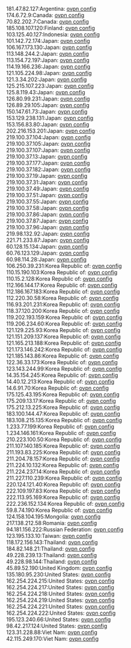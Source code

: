 181.47.82.127:Argentina: [ovpn config](vpn/181_47_82_127.ovpn)  
174.6.72.9:Canada: [ovpn config](vpn/174_6_72_9.ovpn)  
70.82.202.7:Canada: [ovpn config](vpn/70_82_202_7.ovpn)  
185.108.107.120:Finland: [ovpn config](vpn/185_108_107_120.ovpn)  
103.125.40.127:Indonesia: [ovpn config](vpn/103_125_40_127.ovpn)  
101.142.72.174:Japan: [ovpn config](vpn/101_142_72_174.ovpn)  
106.167.173.130:Japan: [ovpn config](vpn/106_167_173_130.ovpn)  
113.148.244.2:Japan: [ovpn config](vpn/113_148_244_2.ovpn)  
113.154.72.197:Japan: [ovpn config](vpn/113_154_72_197.ovpn)  
114.19.166.236:Japan: [ovpn config](vpn/114_19_166_236.ovpn)  
121.105.224.98:Japan: [ovpn config](vpn/121_105_224_98.ovpn)  
121.3.34.202:Japan: [ovpn config](vpn/121_3_34_202.ovpn)  
125.215.107.223:Japan: [ovpn config](vpn/125_215_107_223.ovpn)  
125.8.119.43:Japan: [ovpn config](vpn/125_8_119_43.ovpn)  
126.80.99.231:Japan: [ovpn config](vpn/126_80_99_231.ovpn)  
126.89.29.105:Japan: [ovpn config](vpn/126_89_29_105.ovpn)  
150.147.61.73:Japan: [ovpn config](vpn/150_147_61_73.ovpn)  
153.129.238.131:Japan: [ovpn config](vpn/153_129_238_131.ovpn)  
153.156.83.80:Japan: [ovpn config](vpn/153_156_83_80.ovpn)  
202.216.153.201:Japan: [ovpn config](vpn/202_216_153_201.ovpn)  
219.100.37.104:Japan: [ovpn config](vpn/219_100_37_104.ovpn)  
219.100.37.105:Japan: [ovpn config](vpn/219_100_37_105.ovpn)  
219.100.37.107:Japan: [ovpn config](vpn/219_100_37_107.ovpn)  
219.100.37.13:Japan: [ovpn config](vpn/219_100_37_13.ovpn)  
219.100.37.177:Japan: [ovpn config](vpn/219_100_37_177.ovpn)  
219.100.37.182:Japan: [ovpn config](vpn/219_100_37_182.ovpn)  
219.100.37.19:Japan: [ovpn config](vpn/219_100_37_19.ovpn)  
219.100.37.31:Japan: [ovpn config](vpn/219_100_37_31.ovpn)  
219.100.37.49:Japan: [ovpn config](vpn/219_100_37_49.ovpn)  
219.100.37.51:Japan: [ovpn config](vpn/219_100_37_51.ovpn)  
219.100.37.55:Japan: [ovpn config](vpn/219_100_37_55.ovpn)  
219.100.37.58:Japan: [ovpn config](vpn/219_100_37_58.ovpn)  
219.100.37.86:Japan: [ovpn config](vpn/219_100_37_86.ovpn)  
219.100.37.87:Japan: [ovpn config](vpn/219_100_37_87.ovpn)  
219.100.37.96:Japan: [ovpn config](vpn/219_100_37_96.ovpn)  
219.98.132.92:Japan: [ovpn config](vpn/219_98_132_92.ovpn)  
221.71.233.87:Japan: [ovpn config](vpn/221_71_233_87.ovpn)  
60.128.15.134:Japan: [ovpn config](vpn/60_128_15_134.ovpn)  
60.76.123.129:Japan: [ovpn config](vpn/60_76_123_129.ovpn)  
60.98.114.28:Japan: [ovpn config](vpn/60_98_114_28.ovpn)  
106.250.39.231:Korea Republic of: [ovpn config](vpn/106_250_39_231.ovpn)  
110.15.190.103:Korea Republic of: [ovpn config](vpn/110_15_190_103.ovpn)  
110.15.2.128:Korea Republic of: [ovpn config](vpn/110_15_2_128.ovpn)  
112.166.144.17:Korea Republic of: [ovpn config](vpn/112_166_144_17.ovpn)  
112.186.167.183:Korea Republic of: [ovpn config](vpn/112_186_167_183.ovpn)  
112.220.30.58:Korea Republic of: [ovpn config](vpn/112_220_30_58.ovpn)  
116.93.201.231:Korea Republic of: [ovpn config](vpn/116_93_201_231.ovpn)  
118.37.120.200:Korea Republic of: [ovpn config](vpn/118_37_120_200.ovpn)  
119.202.193.159:Korea Republic of: [ovpn config](vpn/119_202_193_159.ovpn)  
119.206.234.60:Korea Republic of: [ovpn config](vpn/119_206_234_60.ovpn)  
121.129.225.93:Korea Republic of: [ovpn config](vpn/121_129_225_93.ovpn)  
121.151.209.137:Korea Republic of: [ovpn config](vpn/121_151_209_137.ovpn)  
121.165.213.188:Korea Republic of: [ovpn config](vpn/121_165_213_188.ovpn)  
121.173.146.242:Korea Republic of: [ovpn config](vpn/121_173_146_242.ovpn)  
121.185.143.86:Korea Republic of: [ovpn config](vpn/121_185_143_86.ovpn)  
122.36.33.173:Korea Republic of: [ovpn config](vpn/122_36_33_173.ovpn)  
123.143.244.99:Korea Republic of: [ovpn config](vpn/123_143_244_99.ovpn)  
14.35.154.245:Korea Republic of: [ovpn config](vpn/14_35_154_245.ovpn)  
14.40.12.213:Korea Republic of: [ovpn config](vpn/14_40_12_213.ovpn)  
14.6.91.70:Korea Republic of: [ovpn config](vpn/14_6_91_70.ovpn)  
175.125.43.195:Korea Republic of: [ovpn config](vpn/175_125_43_195.ovpn)  
175.209.13.17:Korea Republic of: [ovpn config](vpn/175_209_13_17.ovpn)  
175.212.13.225:Korea Republic of: [ovpn config](vpn/175_212_13_225.ovpn)  
183.100.144.47:Korea Republic of: [ovpn config](vpn/183_100_144_47.ovpn)  
183.108.215.135:Korea Republic of: [ovpn config](vpn/183_108_215_135.ovpn)  
1.233.77.199:Korea Republic of: [ovpn config](vpn/1_233_77_199.ovpn)  
1.234.146.161:Korea Republic of: [ovpn config](vpn/1_234_146_161.ovpn)  
210.223.100.50:Korea Republic of: [ovpn config](vpn/210_223_100_50.ovpn)  
211.107.140.185:Korea Republic of: [ovpn config](vpn/211_107_140_185.ovpn)  
211.193.83.225:Korea Republic of: [ovpn config](vpn/211_193_83_225.ovpn)  
211.204.78.157:Korea Republic of: [ovpn config](vpn/211_204_78_157.ovpn)  
211.224.10.132:Korea Republic of: [ovpn config](vpn/211_224_10_132.ovpn)  
211.224.237.14:Korea Republic of: [ovpn config](vpn/211_224_237_14.ovpn)  
211.227.110.239:Korea Republic of: [ovpn config](vpn/211_227_110_239.ovpn)  
220.124.121.40:Korea Republic of: [ovpn config](vpn/220_124_121_40.ovpn)  
222.109.197.83:Korea Republic of: [ovpn config](vpn/222_109_197_83.ovpn)  
222.113.95.169:Korea Republic of: [ovpn config](vpn/222_113_95_169.ovpn)  
222.236.152.134:Korea Republic of: [ovpn config](vpn/222_236_152_134.ovpn)  
59.8.74.190:Korea Republic of: [ovpn config](vpn/59_8_74_190.ovpn)  
124.158.104.195:Mongolia: [ovpn config](vpn/124_158_104_195.ovpn)  
217.138.212.58:Romania: [ovpn config](vpn/217_138_212_58.ovpn)  
94.181.156.222:Russian Federation: [ovpn config](vpn/94_181_156_222.ovpn)  
123.195.133.10:Taiwan: [ovpn config](vpn/123_195_133_10.ovpn)  
118.172.156.143:Thailand: [ovpn config](vpn/118_172_156_143.ovpn)  
184.82.148.21:Thailand: [ovpn config](vpn/184_82_148_21.ovpn)  
49.228.239.13:Thailand: [ovpn config](vpn/49_228_239_13.ovpn)  
49.228.98.144:Thailand: [ovpn config](vpn/49_228_98_144.ovpn)  
45.89.52.190:United Kingdom: [ovpn config](vpn/45_89_52_190.ovpn)  
135.180.95.230:United States: [ovpn config](vpn/135_180_95_230.ovpn)  
162.254.224.215:United States: [ovpn config](vpn/162_254_224_215.ovpn)  
162.254.224.217:United States: [ovpn config](vpn/162_254_224_217.ovpn)  
162.254.224.218:United States: [ovpn config](vpn/162_254_224_218.ovpn)  
162.254.224.219:United States: [ovpn config](vpn/162_254_224_219.ovpn)  
162.254.224.221:United States: [ovpn config](vpn/162_254_224_221.ovpn)  
162.254.224.222:United States: [ovpn config](vpn/162_254_224_222.ovpn)  
195.123.240.66:United States: [ovpn config](vpn/195_123_240_66.ovpn)  
98.42.217.124:United States: [ovpn config](vpn/98_42_217_124.ovpn)  
123.31.228.88:Viet Nam: [ovpn config](vpn/123_31_228_88.ovpn)  
42.115.249.170:Viet Nam: [ovpn config](vpn/42_115_249_170.ovpn)  
